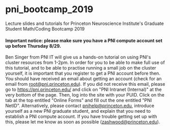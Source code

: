 # pni_bootcamp_2019
Lecture slides and tutorials for Princeton Neuroscience Institute's Graduate Student Math/Coding Bootcamp 2019

#### Important notice: please make sure you have a PNI compute account set up before Thursday 8/29.  

Ben Singer from PNI IT will give us a hands-on tutorial on using PNI's cluster resources from 1-2pm.  In order for you to be able to make full use of this tutorial, and to be able to practise running a small job on the cluster yourself, it is important that you register to get a PNI account before then.  You should have received an email about getting an account (check for an email from root@pni.princeton.edu).  If you did not receive this email, please go to https://pni.princeton.edu/ and click on "PNI Intranet (Internal)" at the very bottom of the page.  Then, log into the site with your PUID.  Click on the tab at the top entitled "Online Forms" and fill out the one entitled "PNI NetID".  Alternatively, please contact pnihelp@princeton.edu, introduce yourself as a new PNI graduate student, and explain that you need to establish a PNI compute account.  If you have trouble getting set up with this, please let me know as soon as possible (zashwood@princeton.edu).  
